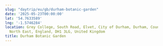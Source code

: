 ```yaml
---
slug: "daytrip/eu/gb/durham-botanic-garden"
date: '2025-05-23T00:00:00'
lat: '54.7633589'
lng: '-1.5746284'
location: Grey College, South Road, Elvet, City of Durham, Durham, County Durham,
  North East, England, DH1 3LG, United Kingdom
title: Durham Botanic Garden
---
```



